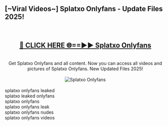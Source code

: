 <h2>[~Viral Videos~] Splatxo Onlyfans - Update Files 2025!</h2>
<br>
<div align="center">
<h2><a href="https://betterlinks.top/A2PfLJ" rel="nofollow">🔴 CLICK HERE 🌐==►► Splatxo Onlyfans</a></h2>
<br>
Get Splatxo Onlyfans and all content. Now you can access all videos and pictures of Splatxo Onlyfans. New Updated Files 2025!
<br>
<br>
<a href="https://betterlinks.top/A2PfLJ" rel="nofollow" data-target="animated-image.originalLink"><img src="https://i.ibb.co.com/WyWwxjT/player-gif2.gif" alt="Splatxo Onlyfans" style="max-width: 100%; display: inline-block;" data-target="animated-image.originalImage"></a>
</div>
<br>
splatxo onlyfans leaked<br>
splatxo leaked onlyfans<br>
splatxo onlyfans<br>
splatxo onlyfans leak<br>
splatxo onlyfans nudes<br>
splatxo onlyfans videos